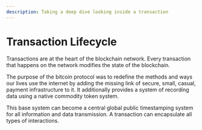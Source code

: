 ```yaml
---
description: Taking a deep dive looking inside a transaction
---
```


# Transaction Lifecycle

Transactions are at the heart of the blockchain network. Every transaction that happens on the network modifies the state of the blockchain.

The purpose of the bitcoin protocol was to redefine the methods and ways our lives use the internet by adding the missing link of secure, small, casual, payment infrastructure to it. It additionally provides a system of recording data using a native commodity token system.

This base system can become a central global public timestamping system for all information and data transmission. A transaction can encapsulate all types of interactions.
